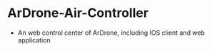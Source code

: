 ArDrone-Air-Controller
======================

* An web control center of ArDrone, including IOS client and web application
